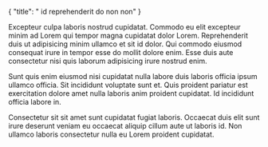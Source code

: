 {
  "title": " id reprehenderit do non non"
}

Excepteur culpa laboris nostrud cupidatat. Commodo eu elit excepteur minim ad Lorem qui tempor magna cupidatat dolor Lorem. Reprehenderit duis ut adipisicing minim ullamco et sit id dolor. Qui commodo eiusmod consequat irure in tempor esse do mollit dolore enim. Esse duis aute consectetur nisi quis laborum adipisicing irure nostrud enim.

Sunt quis enim eiusmod nisi cupidatat nulla labore duis laboris officia ipsum ullamco officia. Sit incididunt voluptate sunt et. Quis proident pariatur est exercitation dolore amet nulla laboris anim proident cupidatat. Id incididunt officia labore in.

Consectetur sit sit amet sunt cupidatat fugiat laboris. Occaecat duis elit sunt irure deserunt veniam eu occaecat aliquip cillum aute ut laboris id. Non ullamco laboris consectetur nulla eu Lorem proident cupidatat.